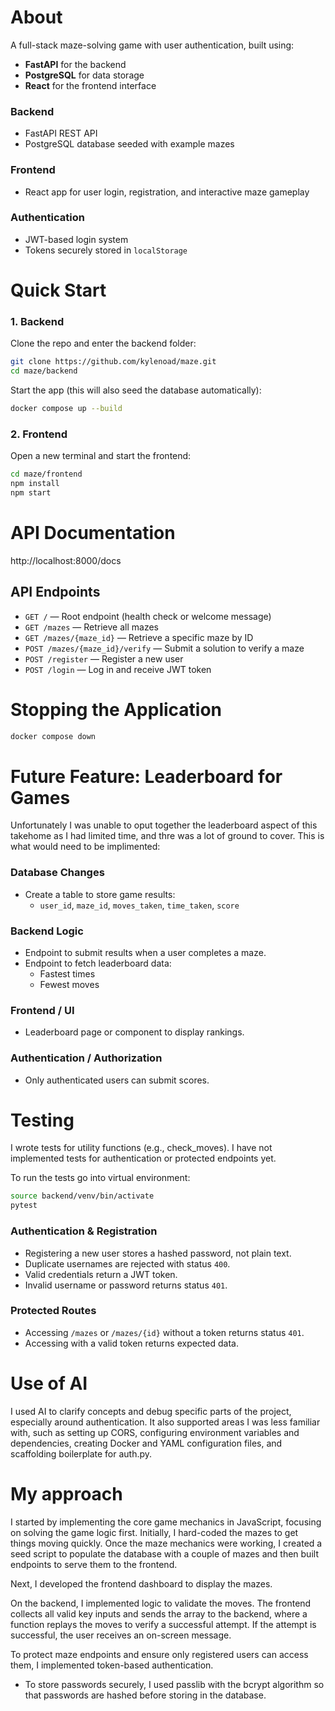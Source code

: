 # About

A full-stack maze-solving game with user authentication, built using:

- **FastAPI** for the backend
- **PostgreSQL** for data storage
- **React** for the frontend interface

### Backend

- FastAPI REST API
- PostgreSQL database seeded with example mazes

### Frontend

- React app for user login, registration, and interactive maze gameplay

### Authentication

- JWT-based login system
- Tokens securely stored in `localStorage`

# Quick Start

### 1. Backend

Clone the repo and enter the backend folder:

```bash
git clone https://github.com/kylenoad/maze.git
cd maze/backend
```

Start the app (this will also seed the database automatically):

```bash
docker compose up --build
```

### 2. Frontend

Open a new terminal and start the frontend:

```bash
cd maze/frontend
npm install
npm start
```

# API Documentation

http://localhost:8000/docs

## API Endpoints

- `GET /` — Root endpoint (health check or welcome message)
- `GET /mazes` — Retrieve all mazes
- `GET /mazes/{maze_id}` — Retrieve a specific maze by ID
- `POST /mazes/{maze_id}/verify` — Submit a solution to verify a maze
- `POST /register` — Register a new user
- `POST /login` — Log in and receive JWT token

# Stopping the Application

```bash
docker compose down
```

# Future Feature: Leaderboard for Games

Unfortunately I was unable to oput together the leaderboard aspect of this takehome as I had limited time, and thre was a lot of ground to cover. This is what would need to be implimented:

### Database Changes

- Create a table to store game results:
  - `user_id`, `maze_id`, `moves_taken`, `time_taken`, `score`

### Backend Logic

- Endpoint to submit results when a user completes a maze.
- Endpoint to fetch leaderboard data:
  - Fastest times
  - Fewest moves

### Frontend / UI

- Leaderboard page or component to display rankings.

### Authentication / Authorization

- Only authenticated users can submit scores.

# Testing

I wrote tests for utility functions (e.g., check_moves). I have not implemented tests for authentication or protected endpoints yet.

To run the tests go into virtual environment:

```bash
source backend/venv/bin/activate
pytest
```

### Authentication & Registration

- Registering a new user stores a hashed password, not plain text.
- Duplicate usernames are rejected with status `400`.
- Valid credentials return a JWT token.
- Invalid username or password returns status `401`.

### Protected Routes

- Accessing `/mazes` or `/mazes/{id}` without a token returns status `401`.
- Accessing with a valid token returns expected data.

# Use of AI

I used AI to clarify concepts and debug specific parts of the project, especially around authentication. It also supported areas I was less familiar with, such as setting up CORS, configuring environment variables and dependencies, creating Docker and YAML configuration files, and scaffolding boilerplate for auth.py.

# My approach

I started by implementing the core game mechanics in JavaScript, focusing on solving the game logic first. Initially, I hard-coded the mazes to get things moving quickly. Once the maze mechanics were working, I created a seed script to populate the database with a couple of mazes and then built endpoints to serve them to the frontend.

Next, I developed the frontend dashboard to display the mazes.

On the backend, I implemented logic to validate the moves. The frontend collects all valid key inputs and sends the array to the backend, where a function replays the moves to verify a successful attempt. If the attempt is successful, the user receives an on-screen message.

To protect maze endpoints and ensure only registered users can access them, I implemented token-based authentication.

- To store passwords securely, I used passlib with the bcrypt algorithm so that passwords are hashed before storing in the database.

